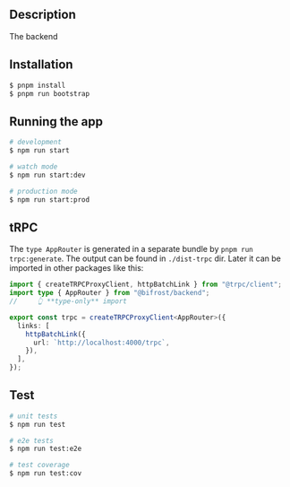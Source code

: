 ## Description

The backend

## Installation

```bash
$ pnpm install
$ pnpm run bootstrap
```

## Running the app

```bash
# development
$ npm run start

# watch mode
$ npm run start:dev

# production mode
$ npm run start:prod
```

## tRPC

The `type AppRouter` is generated in a separate bundle by `pnpm run trpc:generate`.
The output can be found in `./dist-trpc` dir.
Later it can be imported in other packages like this:

```ts
import { createTRPCProxyClient, httpBatchLink } from "@trpc/client";
import type { AppRouter } from "@bifrost/backend";
//     👆 **type-only** import

export const trpc = createTRPCProxyClient<AppRouter>({
  links: [
    httpBatchLink({
      url: `http://localhost:4000/trpc`,
    }),
  ],
});
```

## Test

```bash
# unit tests
$ npm run test

# e2e tests
$ npm run test:e2e

# test coverage
$ npm run test:cov
```

